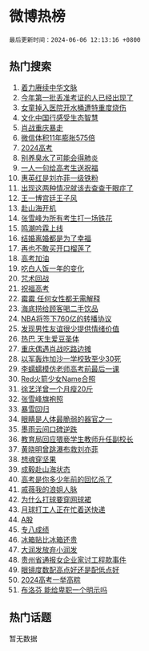 # 微博热榜

`最后更新时间：2024-06-06 12:13:16 +0800`

## 热门搜索

1. [着力赓续中华文脉](https://m.weibo.cn/search?containerid=100103type%3D1%26t%3D10%26q%3D%23%E7%9D%80%E5%8A%9B%E8%B5%93%E7%BB%AD%E4%B8%AD%E5%8D%8E%E6%96%87%E8%84%89%23&stream_entry_id=51&isnewpage=1&extparam=seat%3D1%26stream_entry_id%3D51%26c_type%3D51%26pos%3D0%26cate%3D10103%26dgr%3D0%26q%3D%2523%25E7%259D%2580%25E5%258A%259B%25E8%25B5%2593%25E7%25BB%25AD%25E4%25B8%25AD%25E5%258D%258E%25E6%2596%2587%25E8%2584%2589%2523%26filter_type%3Drealtimehot%26display_time%3D1717647195%26pre_seqid%3D17176471957730412643)
1. [今年第一批丢准考证的人已经出现了](https://m.weibo.cn/search?containerid=100103type%3D1%26t%3D10%26q%3D%23%E4%BB%8A%E5%B9%B4%E7%AC%AC%E4%B8%80%E6%89%B9%E4%B8%A2%E5%87%86%E8%80%83%E8%AF%81%E7%9A%84%E4%BA%BA%E5%B7%B2%E7%BB%8F%E5%87%BA%E7%8E%B0%E4%BA%86%23&stream_entry_id=31&isnewpage=1&extparam=seat%3D1%26c_type%3D31%26pos%3D0%26cate%3D5001%26band_rank%3D1%26lcate%3D5001%26stream_entry_id%3D31%26flag%3D1%26q%3D%2523%25E4%25BB%258A%25E5%25B9%25B4%25E7%25AC%25AC%25E4%25B8%2580%25E6%2589%25B9%25E4%25B8%25A2%25E5%2587%2586%25E8%2580%2583%25E8%25AF%2581%25E7%259A%2584%25E4%25BA%25BA%25E5%25B7%25B2%25E7%25BB%258F%25E5%2587%25BA%25E7%258E%25B0%25E4%25BA%2586%2523%26dgr%3D0%26realpos%3D1%26filter_type%3Drealtimehot%26display_time%3D1717647195%26pre_seqid%3D17176471957730412643)
1. [女童掉入医院开水桶遭特重度烧伤](https://m.weibo.cn/search?containerid=100103type%3D1%26t%3D10%26q%3D%23%E5%A5%B3%E7%AB%A5%E6%8E%89%E5%85%A5%E5%8C%BB%E9%99%A2%E5%BC%80%E6%B0%B4%E6%A1%B6%E9%81%AD%E7%89%B9%E9%87%8D%E5%BA%A6%E7%83%A7%E4%BC%A4%23&stream_entry_id=31&isnewpage=1&extparam=seat%3D1%26c_type%3D31%26pos%3D1%26cate%3D5001%26band_rank%3D2%26lcate%3D5001%26stream_entry_id%3D31%26flag%3D2%26q%3D%2523%25E5%25A5%25B3%25E7%25AB%25A5%25E6%258E%2589%25E5%2585%25A5%25E5%258C%25BB%25E9%2599%25A2%25E5%25BC%2580%25E6%25B0%25B4%25E6%25A1%25B6%25E9%2581%25AD%25E7%2589%25B9%25E9%2587%258D%25E5%25BA%25A6%25E7%2583%25A7%25E4%25BC%25A4%2523%26dgr%3D0%26realpos%3D2%26filter_type%3Drealtimehot%26display_time%3D1717647195%26pre_seqid%3D17176471957730412643)
1. [文化中国行感受生态智慧](https://m.weibo.cn/search?containerid=100103type%3D1%26t%3D10%26q%3D%23%E6%96%87%E5%8C%96%E4%B8%AD%E5%9B%BD%E8%A1%8C%E6%84%9F%E5%8F%97%E7%94%9F%E6%80%81%E6%99%BA%E6%85%A7%23&stream_entry_id=31&isnewpage=1&extparam=seat%3D1%26c_type%3D31%26pos%3D2%26cate%3D5001%26band_rank%3D3%26lcate%3D5001%26stream_entry_id%3D31%26flag%3D1%26q%3D%2523%25E6%2596%2587%25E5%258C%2596%25E4%25B8%25AD%25E5%259B%25BD%25E8%25A1%258C%25E6%2584%259F%25E5%258F%2597%25E7%2594%259F%25E6%2580%2581%25E6%2599%25BA%25E6%2585%25A7%2523%26dgr%3D0%26realpos%3D3%26filter_type%3Drealtimehot%26display_time%3D1717647195%26pre_seqid%3D17176471957730412643)
1. [肖战重庆暴走](https://m.weibo.cn/search?containerid=100103type%3D1%26t%3D10%26q%3D%23%E8%82%96%E6%88%98%E9%87%8D%E5%BA%86%E6%9A%B4%E8%B5%B0%23&stream_entry_id=31&isnewpage=1&extparam=seat%3D1%26c_type%3D31%26pos%3D3%26cate%3D5001%26band_rank%3D4%26lcate%3D5001%26stream_entry_id%3D31%26flag%3D1%26q%3D%2523%25E8%2582%2596%25E6%2588%2598%25E9%2587%258D%25E5%25BA%2586%25E6%259A%25B4%25E8%25B5%25B0%2523%26dgr%3D0%26realpos%3D4%26filter_type%3Drealtimehot%26display_time%3D1717647195%26pre_seqid%3D17176471957730412643)
1. [微信体积11年膨胀575倍](https://m.weibo.cn/search?containerid=100103type%3D1%26t%3D10%26q%3D%23%E5%BE%AE%E4%BF%A1%E4%BD%93%E7%A7%AF11%E5%B9%B4%E8%86%A8%E8%83%80575%E5%80%8D%23&stream_entry_id=31&isnewpage=1&extparam=seat%3D1%26c_type%3D31%26pos%3D4%26cate%3D5001%26band_rank%3D5%26lcate%3D5001%26stream_entry_id%3D31%26flag%3D2%26q%3D%2523%25E5%25BE%25AE%25E4%25BF%25A1%25E4%25BD%2593%25E7%25A7%25AF11%25E5%25B9%25B4%25E8%2586%25A8%25E8%2583%2580575%25E5%2580%258D%2523%26dgr%3D0%26realpos%3D5%26filter_type%3Drealtimehot%26display_time%3D1717647195%26pre_seqid%3D17176471957730412643)
1. [2024高考](https://m.weibo.cn/search?containerid=100103type%3D1%26t%3D10%26q%3D%232024%E9%AB%98%E8%80%83%23&stream_entry_id=31&isnewpage=1&extparam=seat%3D1%26c_type%3D31%26pos%3D5%26cate%3D5001%26band_rank%3D6%26lcate%3D5001%26stream_entry_id%3D31%26flag%3D16%26q%3D%25232024%25E9%25AB%2598%25E8%2580%2583%2523%26dgr%3D0%26realpos%3D6%26filter_type%3Drealtimehot%26display_time%3D1717647195%26pre_seqid%3D17176471957730412643)
1. [别养臭水了可能会得肺炎](https://m.weibo.cn/search?containerid=100103type%3D1%26t%3D10%26q%3D%23%E5%88%AB%E5%85%BB%E8%87%AD%E6%B0%B4%E4%BA%86%E5%8F%AF%E8%83%BD%E4%BC%9A%E5%BE%97%E8%82%BA%E7%82%8E%23&stream_entry_id=31&isnewpage=1&extparam=seat%3D1%26c_type%3D31%26pos%3D6%26cate%3D5001%26band_rank%3D7%26lcate%3D5001%26stream_entry_id%3D31%26flag%3D2%26q%3D%2523%25E5%2588%25AB%25E5%2585%25BB%25E8%2587%25AD%25E6%25B0%25B4%25E4%25BA%2586%25E5%258F%25AF%25E8%2583%25BD%25E4%25BC%259A%25E5%25BE%2597%25E8%2582%25BA%25E7%2582%258E%2523%26dgr%3D0%26realpos%3D7%26filter_type%3Drealtimehot%26display_time%3D1717647195%26pre_seqid%3D17176471957730412643)
1. [一人一句给高考生送祝福](https://m.weibo.cn/search?containerid=100103type%3D1%26t%3D10%26q%3D%23%E4%B8%80%E4%BA%BA%E4%B8%80%E5%8F%A5%E7%BB%99%E9%AB%98%E8%80%83%E7%94%9F%E9%80%81%E7%A5%9D%E7%A6%8F%23&stream_entry_id=31&isnewpage=1&extparam=seat%3D1%26c_type%3D31%26pos%3D7%26cate%3D5001%26band_rank%3D8%26lcate%3D5001%26stream_entry_id%3D31%26flag%3D16%26q%3D%2523%25E4%25B8%2580%25E4%25BA%25BA%25E4%25B8%2580%25E5%258F%25A5%25E7%25BB%2599%25E9%25AB%2598%25E8%2580%2583%25E7%2594%259F%25E9%2580%2581%25E7%25A5%259D%25E7%25A6%258F%2523%26dgr%3D0%26realpos%3D8%26filter_type%3Drealtimehot%26display_time%3D1717647195%26pre_seqid%3D17176471957730412643)
1. [惠英红是刘亦菲一级铁粉](https://m.weibo.cn/search?containerid=100103type%3D1%26t%3D10%26q%3D%E6%83%A0%E8%8B%B1%E7%BA%A2%E6%98%AF%E5%88%98%E4%BA%A6%E8%8F%B2%E4%B8%80%E7%BA%A7%E9%93%81%E7%B2%89&stream_entry_id=31&isnewpage=1&extparam=seat%3D1%26c_type%3D31%26pos%3D8%26cate%3D5001%26band_rank%3D9%26lcate%3D5001%26stream_entry_id%3D31%26flag%3D1%26q%3D%25E6%2583%25A0%25E8%258B%25B1%25E7%25BA%25A2%25E6%2598%25AF%25E5%2588%2598%25E4%25BA%25A6%25E8%258F%25B2%25E4%25B8%2580%25E7%25BA%25A7%25E9%2593%2581%25E7%25B2%2589%26dgr%3D0%26realpos%3D9%26filter_type%3Drealtimehot%26display_time%3D1717647195%26pre_seqid%3D17176471957730412643)
1. [出现这两种情况就该去查查干眼症了](https://m.weibo.cn/search?containerid=100103type%3D1%26t%3D10%26q%3D%23%E5%87%BA%E7%8E%B0%E8%BF%99%E4%B8%A4%E7%A7%8D%E6%83%85%E5%86%B5%E5%B0%B1%E8%AF%A5%E5%8E%BB%E6%9F%A5%E6%9F%A5%E5%B9%B2%E7%9C%BC%E7%97%87%E4%BA%86%23&stream_entry_id=31&isnewpage=1&extparam=seat%3D1%26c_type%3D31%26pos%3D9%26cate%3D5001%26band_rank%3D10%26lcate%3D5001%26stream_entry_id%3D31%26flag%3D1%26q%3D%2523%25E5%2587%25BA%25E7%258E%25B0%25E8%25BF%2599%25E4%25B8%25A4%25E7%25A7%258D%25E6%2583%2585%25E5%2586%25B5%25E5%25B0%25B1%25E8%25AF%25A5%25E5%258E%25BB%25E6%259F%25A5%25E6%259F%25A5%25E5%25B9%25B2%25E7%259C%25BC%25E7%2597%2587%25E4%25BA%2586%2523%26dgr%3D0%26realpos%3D10%26filter_type%3Drealtimehot%26display_time%3D1717647195%26pre_seqid%3D17176471957730412643)
1. [王一博宫廷王子风](https://m.weibo.cn/search?containerid=100103type%3D1%26t%3D10%26q%3D%23%E7%8E%8B%E4%B8%80%E5%8D%9A%E5%AE%AB%E5%BB%B7%E7%8E%8B%E5%AD%90%E9%A3%8E%23&stream_entry_id=31&isnewpage=1&extparam=seat%3D1%26c_type%3D31%26pos%3D10%26cate%3D5001%26band_rank%3D11%26lcate%3D5001%26stream_entry_id%3D31%26flag%3D1%26q%3D%2523%25E7%258E%258B%25E4%25B8%2580%25E5%258D%259A%25E5%25AE%25AB%25E5%25BB%25B7%25E7%258E%258B%25E5%25AD%2590%25E9%25A3%258E%2523%26dgr%3D0%26realpos%3D11%26filter_type%3Drealtimehot%26display_time%3D1717647195%26pre_seqid%3D17176471957730412643)
1. [赴山海开机](https://m.weibo.cn/search?containerid=100103type%3D1%26t%3D10%26q%3D%E8%B5%B4%E5%B1%B1%E6%B5%B7%E5%BC%80%E6%9C%BA&stream_entry_id=31&isnewpage=1&extparam=seat%3D1%26c_type%3D31%26pos%3D11%26cate%3D5001%26band_rank%3D12%26lcate%3D5001%26stream_entry_id%3D31%26flag%3D1%26q%3D%25E8%25B5%25B4%25E5%25B1%25B1%25E6%25B5%25B7%25E5%25BC%2580%25E6%259C%25BA%26dgr%3D0%26realpos%3D12%26filter_type%3Drealtimehot%26display_time%3D1717647195%26pre_seqid%3D17176471957730412643)
1. [张雪峰为所有考生打一场铁花](https://m.weibo.cn/search?containerid=100103type%3D1%26t%3D10%26q%3D%23%E5%BC%A0%E9%9B%AA%E5%B3%B0%E4%B8%BA%E6%89%80%E6%9C%89%E8%80%83%E7%94%9F%E6%89%93%E4%B8%80%E5%9C%BA%E9%93%81%E8%8A%B1%23&stream_entry_id=31&isnewpage=1&extparam=seat%3D1%26c_type%3D31%26pos%3D12%26cate%3D5001%26band_rank%3D13%26lcate%3D5001%26stream_entry_id%3D31%26flag%3D32768%26q%3D%2523%25E5%25BC%25A0%25E9%259B%25AA%25E5%25B3%25B0%25E4%25B8%25BA%25E6%2589%2580%25E6%259C%2589%25E8%2580%2583%25E7%2594%259F%25E6%2589%2593%25E4%25B8%2580%25E5%259C%25BA%25E9%2593%2581%25E8%258A%25B1%2523%26dgr%3D0%26realpos%3D13%26filter_type%3Drealtimehot%26display_time%3D1717647195%26pre_seqid%3D17176471957730412643)
1. [鸣潮吟霖上线](https://m.weibo.cn/search?containerid=100103type%3D1%26t%3D10%26q%3D%23%E9%B8%A3%E6%BD%AE%E5%90%9F%E9%9C%96%E4%B8%8A%E7%BA%BF%23&stream_entry_id=31&isnewpage=1&extparam=seat%3D1%26c_type%3D31%26pos%3D13%26cate%3D5001%26band_rank%3D14%26lcate%3D5001%26stream_entry_id%3D31%26filter_type%3Drealtimehot%26flag%3D0%26q%3D%2523%25E9%25B8%25A3%25E6%25BD%25AE%25E5%2590%259F%25E9%259C%2596%25E4%25B8%258A%25E7%25BA%25BF%2523%26dgr%3D0%26realpos%3D14%26adid%3D240557%26display_time%3D1717647195%26pre_seqid%3D17176471957730412643)
1. [结婚离婚都是为了幸福](https://m.weibo.cn/search?containerid=100103type%3D1%26t%3D10%26q%3D%E7%BB%93%E5%A9%9A%E7%A6%BB%E5%A9%9A%E9%83%BD%E6%98%AF%E4%B8%BA%E4%BA%86%E5%B9%B8%E7%A6%8F&stream_entry_id=31&isnewpage=1&extparam=seat%3D1%26c_type%3D31%26pos%3D14%26cate%3D5001%26band_rank%3D15%26lcate%3D5001%26stream_entry_id%3D31%26flag%3D2%26q%3D%25E7%25BB%2593%25E5%25A9%259A%25E7%25A6%25BB%25E5%25A9%259A%25E9%2583%25BD%25E6%2598%25AF%25E4%25B8%25BA%25E4%25BA%2586%25E5%25B9%25B8%25E7%25A6%258F%26dgr%3D0%26realpos%3D15%26filter_type%3Drealtimehot%26display_time%3D1717647195%26pre_seqid%3D17176471957730412643)
1. [再也不敢买开口榴莲了](https://m.weibo.cn/search?containerid=100103type%3D1%26t%3D10%26q%3D%23%E5%86%8D%E4%B9%9F%E4%B8%8D%E6%95%A2%E4%B9%B0%E5%BC%80%E5%8F%A3%E6%A6%B4%E8%8E%B2%E4%BA%86%23&stream_entry_id=31&isnewpage=1&extparam=seat%3D1%26c_type%3D31%26pos%3D15%26cate%3D5001%26band_rank%3D16%26lcate%3D5001%26stream_entry_id%3D31%26flag%3D1%26q%3D%2523%25E5%2586%258D%25E4%25B9%259F%25E4%25B8%258D%25E6%2595%25A2%25E4%25B9%25B0%25E5%25BC%2580%25E5%258F%25A3%25E6%25A6%25B4%25E8%258E%25B2%25E4%25BA%2586%2523%26dgr%3D0%26realpos%3D16%26filter_type%3Drealtimehot%26display_time%3D1717647195%26pre_seqid%3D17176471957730412643)
1. [高考加油](https://m.weibo.cn/search?containerid=100103type%3D1%26t%3D10%26q%3D%E9%AB%98%E8%80%83%E5%8A%A0%E6%B2%B9&stream_entry_id=31&isnewpage=1&extparam=seat%3D1%26c_type%3D31%26pos%3D16%26cate%3D5001%26band_rank%3D17%26lcate%3D5001%26stream_entry_id%3D31%26flag%3D1%26q%3D%25E9%25AB%2598%25E8%2580%2583%25E5%258A%25A0%25E6%25B2%25B9%26dgr%3D0%26realpos%3D17%26filter_type%3Drealtimehot%26display_time%3D1717647195%26pre_seqid%3D17176471957730412643)
1. [吃白人饭一年的变化](https://m.weibo.cn/search?containerid=100103type%3D1%26t%3D10%26q%3D%23%E5%90%83%E7%99%BD%E4%BA%BA%E9%A5%AD%E4%B8%80%E5%B9%B4%E7%9A%84%E5%8F%98%E5%8C%96%23&stream_entry_id=31&isnewpage=1&extparam=seat%3D1%26c_type%3D31%26pos%3D17%26cate%3D5001%26band_rank%3D18%26lcate%3D5001%26stream_entry_id%3D31%26flag%3D0%26q%3D%2523%25E5%2590%2583%25E7%2599%25BD%25E4%25BA%25BA%25E9%25A5%25AD%25E4%25B8%2580%25E5%25B9%25B4%25E7%259A%2584%25E5%258F%2598%25E5%258C%2596%2523%26dgr%3D0%26realpos%3D18%26filter_type%3Drealtimehot%26display_time%3D1717647195%26pre_seqid%3D17176471957730412643)
1. [咒术回战](https://m.weibo.cn/search?containerid=100103type%3D1%26t%3D10%26q%3D%E5%92%92%E6%9C%AF%E5%9B%9E%E6%88%98&stream_entry_id=31&isnewpage=1&extparam=seat%3D1%26c_type%3D31%26pos%3D18%26cate%3D5001%26band_rank%3D19%26lcate%3D5001%26stream_entry_id%3D31%26flag%3D1%26q%3D%25E5%2592%2592%25E6%259C%25AF%25E5%259B%259E%25E6%2588%2598%26dgr%3D0%26realpos%3D19%26filter_type%3Drealtimehot%26display_time%3D1717647195%26pre_seqid%3D17176471957730412643)
1. [祝福高考](https://m.weibo.cn/search?containerid=100103type%3D1%26t%3D10%26q%3D%23%E7%A5%9D%E7%A6%8F%E9%AB%98%E8%80%83%23&stream_entry_id=31&isnewpage=1&extparam=seat%3D1%26c_type%3D31%26pos%3D19%26cate%3D5001%26band_rank%3D20%26lcate%3D5001%26stream_entry_id%3D31%26flag%3D0%26q%3D%2523%25E7%25A5%259D%25E7%25A6%258F%25E9%25AB%2598%25E8%2580%2583%2523%26dgr%3D0%26realpos%3D20%26filter_type%3Drealtimehot%26display_time%3D1717647195%26pre_seqid%3D17176471957730412643)
1. [霉霉 任何女性都无需解释](https://m.weibo.cn/search?containerid=100103type%3D1%26t%3D10%26q%3D%E9%9C%89%E9%9C%89+%E4%BB%BB%E4%BD%95%E5%A5%B3%E6%80%A7%E9%83%BD%E6%97%A0%E9%9C%80%E8%A7%A3%E9%87%8A&stream_entry_id=31&isnewpage=1&extparam=seat%3D1%26c_type%3D31%26pos%3D20%26cate%3D5001%26band_rank%3D21%26lcate%3D5001%26stream_entry_id%3D31%26flag%3D1%26q%3D%25E9%259C%2589%25E9%259C%2589%2520%25E4%25BB%25BB%25E4%25BD%2595%25E5%25A5%25B3%25E6%2580%25A7%25E9%2583%25BD%25E6%2597%25A0%25E9%259C%2580%25E8%25A7%25A3%25E9%2587%258A%26dgr%3D0%26realpos%3D21%26filter_type%3Drealtimehot%26display_time%3D1717647195%26pre_seqid%3D17176471957730412643)
1. [海底捞给顾客喝二手饮品](https://m.weibo.cn/search?containerid=100103type%3D1%26t%3D10%26q%3D%23%E6%B5%B7%E5%BA%95%E6%8D%9E%E7%BB%99%E9%A1%BE%E5%AE%A2%E5%96%9D%E4%BA%8C%E6%89%8B%E9%A5%AE%E5%93%81%23&stream_entry_id=31&isnewpage=1&extparam=seat%3D1%26c_type%3D31%26pos%3D21%26cate%3D5001%26band_rank%3D22%26lcate%3D5001%26stream_entry_id%3D31%26flag%3D1%26q%3D%2523%25E6%25B5%25B7%25E5%25BA%2595%25E6%258D%259E%25E7%25BB%2599%25E9%25A1%25BE%25E5%25AE%25A2%25E5%2596%259D%25E4%25BA%258C%25E6%2589%258B%25E9%25A5%25AE%25E5%2593%2581%2523%26dgr%3D0%26realpos%3D22%26filter_type%3Drealtimehot%26display_time%3D1717647195%26pre_seqid%3D17176471957730412643)
1. [NBA将签下760亿的转播协议](https://m.weibo.cn/search?containerid=100103type%3D1%26t%3D10%26q%3D%23NBA%E5%B0%86%E7%AD%BE%E4%B8%8B760%E4%BA%BF%E7%9A%84%E8%BD%AC%E6%92%AD%E5%8D%8F%E8%AE%AE%23&stream_entry_id=31&isnewpage=1&extparam=seat%3D1%26c_type%3D31%26pos%3D22%26cate%3D5001%26band_rank%3D23%26lcate%3D5001%26stream_entry_id%3D31%26flag%3D1%26q%3D%2523NBA%25E5%25B0%2586%25E7%25AD%25BE%25E4%25B8%258B760%25E4%25BA%25BF%25E7%259A%2584%25E8%25BD%25AC%25E6%2592%25AD%25E5%258D%258F%25E8%25AE%25AE%2523%26dgr%3D0%26realpos%3D23%26filter_type%3Drealtimehot%26display_time%3D1717647195%26pre_seqid%3D17176471957730412643)
1. [发现男性友谊很少提供情绪价值](https://m.weibo.cn/search?containerid=100103type%3D1%26t%3D10%26q%3D%23%E5%8F%91%E7%8E%B0%E7%94%B7%E6%80%A7%E5%8F%8B%E8%B0%8A%E5%BE%88%E5%B0%91%E6%8F%90%E4%BE%9B%E6%83%85%E7%BB%AA%E4%BB%B7%E5%80%BC%23&stream_entry_id=31&isnewpage=1&extparam=seat%3D1%26c_type%3D31%26pos%3D23%26cate%3D5001%26band_rank%3D24%26lcate%3D5001%26stream_entry_id%3D31%26flag%3D1%26q%3D%2523%25E5%258F%2591%25E7%258E%25B0%25E7%2594%25B7%25E6%2580%25A7%25E5%258F%258B%25E8%25B0%258A%25E5%25BE%2588%25E5%25B0%2591%25E6%258F%2590%25E4%25BE%259B%25E6%2583%2585%25E7%25BB%25AA%25E4%25BB%25B7%25E5%2580%25BC%2523%26dgr%3D0%26realpos%3D24%26filter_type%3Drealtimehot%26display_time%3D1717647195%26pre_seqid%3D17176471957730412643)
1. [热巴 天生爱豆圣体](https://m.weibo.cn/search?containerid=100103type%3D1%26t%3D10%26q%3D%E7%83%AD%E5%B7%B4+%E5%A4%A9%E7%94%9F%E7%88%B1%E8%B1%86%E5%9C%A3%E4%BD%93&stream_entry_id=31&isnewpage=1&extparam=seat%3D1%26c_type%3D31%26pos%3D24%26cate%3D5001%26band_rank%3D25%26lcate%3D5001%26stream_entry_id%3D31%26flag%3D0%26q%3D%25E7%2583%25AD%25E5%25B7%25B4%2520%25E5%25A4%25A9%25E7%2594%259F%25E7%2588%25B1%25E8%25B1%2586%25E5%259C%25A3%25E4%25BD%2593%26dgr%3D0%26realpos%3D25%26filter_type%3Drealtimehot%26display_time%3D1717647195%26pre_seqid%3D17176471957730412643)
1. [重庆偶遇肖战吃路边摊](https://m.weibo.cn/search?containerid=100103type%3D1%26t%3D10%26q%3D%23%E9%87%8D%E5%BA%86%E5%81%B6%E9%81%87%E8%82%96%E6%88%98%E5%90%83%E8%B7%AF%E8%BE%B9%E6%91%8A%23&stream_entry_id=31&isnewpage=1&extparam=seat%3D1%26c_type%3D31%26pos%3D25%26cate%3D5001%26band_rank%3D26%26lcate%3D5001%26stream_entry_id%3D31%26flag%3D1%26q%3D%2523%25E9%2587%258D%25E5%25BA%2586%25E5%2581%25B6%25E9%2581%2587%25E8%2582%2596%25E6%2588%2598%25E5%2590%2583%25E8%25B7%25AF%25E8%25BE%25B9%25E6%2591%258A%2523%26dgr%3D0%26realpos%3D26%26filter_type%3Drealtimehot%26display_time%3D1717647195%26pre_seqid%3D17176471957730412643)
1. [以军轰炸加沙一学校致至少30死](https://m.weibo.cn/search?containerid=100103type%3D1%26t%3D10%26q%3D%23%E4%BB%A5%E5%86%9B%E8%BD%B0%E7%82%B8%E5%8A%A0%E6%B2%99%E4%B8%80%E5%AD%A6%E6%A0%A1%E8%87%B4%E8%87%B3%E5%B0%9130%E6%AD%BB%23&stream_entry_id=31&isnewpage=1&extparam=seat%3D1%26c_type%3D31%26pos%3D26%26cate%3D5001%26band_rank%3D27%26lcate%3D5001%26stream_entry_id%3D31%26flag%3D0%26q%3D%2523%25E4%25BB%25A5%25E5%2586%259B%25E8%25BD%25B0%25E7%2582%25B8%25E5%258A%25A0%25E6%25B2%2599%25E4%25B8%2580%25E5%25AD%25A6%25E6%25A0%25A1%25E8%2587%25B4%25E8%2587%25B3%25E5%25B0%259130%25E6%25AD%25BB%2523%26dgr%3D0%26realpos%3D27%26filter_type%3Drealtimehot%26display_time%3D1717647195%26pre_seqid%3D17176471957730412643)
1. [李蠕蠕模仿老师高考前最后一课](https://m.weibo.cn/search?containerid=100103type%3D1%26t%3D10%26q%3D%23%E6%9D%8E%E8%A0%95%E8%A0%95%E6%A8%A1%E4%BB%BF%E8%80%81%E5%B8%88%E9%AB%98%E8%80%83%E5%89%8D%E6%9C%80%E5%90%8E%E4%B8%80%E8%AF%BE%23&stream_entry_id=31&isnewpage=1&extparam=seat%3D1%26c_type%3D31%26pos%3D27%26cate%3D5001%26band_rank%3D28%26lcate%3D5001%26stream_entry_id%3D31%26flag%3D1%26q%3D%2523%25E6%259D%258E%25E8%25A0%2595%25E8%25A0%2595%25E6%25A8%25A1%25E4%25BB%25BF%25E8%2580%2581%25E5%25B8%2588%25E9%25AB%2598%25E8%2580%2583%25E5%2589%258D%25E6%259C%2580%25E5%2590%258E%25E4%25B8%2580%25E8%25AF%25BE%2523%26dgr%3D0%26realpos%3D28%26filter_type%3Drealtimehot%26display_time%3D1717647195%26pre_seqid%3D17176471957730412643)
1. [Red火箭少女Name合照](https://m.weibo.cn/search?containerid=100103type%3D1%26t%3D10%26q%3D%23Red%E7%81%AB%E7%AE%AD%E5%B0%91%E5%A5%B3Name%E5%90%88%E7%85%A7%23&stream_entry_id=31&isnewpage=1&extparam=seat%3D1%26c_type%3D31%26pos%3D28%26cate%3D5001%26band_rank%3D29%26lcate%3D5001%26stream_entry_id%3D31%26flag%3D1%26q%3D%2523Red%25E7%2581%25AB%25E7%25AE%25AD%25E5%25B0%2591%25E5%25A5%25B3Name%25E5%2590%2588%25E7%2585%25A7%2523%26dgr%3D0%26realpos%3D29%26filter_type%3Drealtimehot%26display_time%3D1717647195%26pre_seqid%3D17176471957730412643)
1. [徐艺洋曾一个月瘦20斤](https://m.weibo.cn/search?containerid=100103type%3D1%26t%3D10%26q%3D%23%E5%BE%90%E8%89%BA%E6%B4%8B%E6%9B%BE%E4%B8%80%E4%B8%AA%E6%9C%88%E7%98%A620%E6%96%A4%23&stream_entry_id=31&isnewpage=1&extparam=seat%3D1%26c_type%3D31%26pos%3D29%26cate%3D5001%26band_rank%3D30%26lcate%3D5001%26stream_entry_id%3D31%26flag%3D1%26q%3D%2523%25E5%25BE%2590%25E8%2589%25BA%25E6%25B4%258B%25E6%259B%25BE%25E4%25B8%2580%25E4%25B8%25AA%25E6%259C%2588%25E7%2598%25A620%25E6%2596%25A4%2523%26dgr%3D0%26realpos%3D30%26filter_type%3Drealtimehot%26display_time%3D1717647195%26pre_seqid%3D17176471957730412643)
1. [张雪峰旗袍照](https://m.weibo.cn/search?containerid=100103type%3D1%26t%3D10%26q%3D%23%E5%BC%A0%E9%9B%AA%E5%B3%B0%E6%97%97%E8%A2%8D%E7%85%A7%23&stream_entry_id=31&isnewpage=1&extparam=seat%3D1%26c_type%3D31%26pos%3D30%26cate%3D5001%26band_rank%3D31%26lcate%3D5001%26stream_entry_id%3D31%26flag%3D1%26q%3D%2523%25E5%25BC%25A0%25E9%259B%25AA%25E5%25B3%25B0%25E6%2597%2597%25E8%25A2%258D%25E7%2585%25A7%2523%26dgr%3D0%26realpos%3D31%26filter_type%3Drealtimehot%26display_time%3D1717647195%26pre_seqid%3D17176471957730412643)
1. [暴雪回归](https://m.weibo.cn/search?containerid=100103type%3D1%26t%3D10%26q%3D%E6%9A%B4%E9%9B%AA%E5%9B%9E%E5%BD%92&stream_entry_id=31&isnewpage=1&extparam=seat%3D1%26c_type%3D31%26pos%3D31%26cate%3D5001%26band_rank%3D32%26lcate%3D5001%26stream_entry_id%3D31%26flag%3D0%26q%3D%25E6%259A%25B4%25E9%259B%25AA%25E5%259B%259E%25E5%25BD%2592%26dgr%3D0%26realpos%3D32%26filter_type%3Drealtimehot%26display_time%3D1717647195%26pre_seqid%3D17176471957730412643)
1. [眼睛是人体最脆弱的器官之一](https://m.weibo.cn/search?containerid=100103type%3D1%26t%3D10%26q%3D%23%E7%9C%BC%E7%9D%9B%E6%98%AF%E4%BA%BA%E4%BD%93%E6%9C%80%E8%84%86%E5%BC%B1%E7%9A%84%E5%99%A8%E5%AE%98%E4%B9%8B%E4%B8%80%23&stream_entry_id=31&isnewpage=1&extparam=seat%3D1%26c_type%3D31%26pos%3D32%26cate%3D5001%26band_rank%3D33%26lcate%3D5001%26stream_entry_id%3D31%26flag%3D1%26q%3D%2523%25E7%259C%25BC%25E7%259D%259B%25E6%2598%25AF%25E4%25BA%25BA%25E4%25BD%2593%25E6%259C%2580%25E8%2584%2586%25E5%25BC%25B1%25E7%259A%2584%25E5%2599%25A8%25E5%25AE%2598%25E4%25B9%258B%25E4%25B8%2580%2523%26dgr%3D0%26realpos%3D33%26filter_type%3Drealtimehot%26display_time%3D1717647195%26pre_seqid%3D17176471957730412643)
1. [墨雨云间口碑逆跌](https://m.weibo.cn/search?containerid=100103type%3D1%26t%3D10%26q%3D%23%E5%A2%A8%E9%9B%A8%E4%BA%91%E9%97%B4%E5%8F%A3%E7%A2%91%E9%80%86%E8%B7%8C%23&stream_entry_id=31&isnewpage=1&extparam=seat%3D1%26c_type%3D31%26pos%3D33%26cate%3D5001%26band_rank%3D34%26lcate%3D5001%26stream_entry_id%3D31%26flag%3D0%26q%3D%2523%25E5%25A2%25A8%25E9%259B%25A8%25E4%25BA%2591%25E9%2597%25B4%25E5%258F%25A3%25E7%25A2%2591%25E9%2580%2586%25E8%25B7%258C%2523%26dgr%3D0%26realpos%3D34%26filter_type%3Drealtimehot%26display_time%3D1717647195%26pre_seqid%3D17176471957730412643)
1. [教育局回应猥亵学生教师升任副校长](https://m.weibo.cn/search?containerid=100103type%3D1%26t%3D10%26q%3D%23%E6%95%99%E8%82%B2%E5%B1%80%E5%9B%9E%E5%BA%94%E7%8C%A5%E4%BA%B5%E5%AD%A6%E7%94%9F%E6%95%99%E5%B8%88%E5%8D%87%E4%BB%BB%E5%89%AF%E6%A0%A1%E9%95%BF%23&stream_entry_id=31&isnewpage=1&extparam=seat%3D1%26c_type%3D31%26pos%3D34%26cate%3D5001%26band_rank%3D35%26lcate%3D5001%26stream_entry_id%3D31%26flag%3D1%26q%3D%2523%25E6%2595%2599%25E8%2582%25B2%25E5%25B1%2580%25E5%259B%259E%25E5%25BA%2594%25E7%258C%25A5%25E4%25BA%25B5%25E5%25AD%25A6%25E7%2594%259F%25E6%2595%2599%25E5%25B8%2588%25E5%258D%2587%25E4%25BB%25BB%25E5%2589%25AF%25E6%25A0%25A1%25E9%2595%25BF%2523%26dgr%3D0%26realpos%3D35%26filter_type%3Drealtimehot%26display_time%3D1717647195%26pre_seqid%3D17176471957730412643)
1. [黄晓明曾跳瀑布救刘亦菲](https://m.weibo.cn/search?containerid=100103type%3D1%26t%3D10%26q%3D%23%E9%BB%84%E6%99%93%E6%98%8E%E6%9B%BE%E8%B7%B3%E7%80%91%E5%B8%83%E6%95%91%E5%88%98%E4%BA%A6%E8%8F%B2%23&stream_entry_id=31&isnewpage=1&extparam=seat%3D1%26c_type%3D31%26pos%3D35%26cate%3D5001%26band_rank%3D36%26lcate%3D5001%26stream_entry_id%3D31%26flag%3D0%26q%3D%2523%25E9%25BB%2584%25E6%2599%2593%25E6%2598%258E%25E6%259B%25BE%25E8%25B7%25B3%25E7%2580%2591%25E5%25B8%2583%25E6%2595%2591%25E5%2588%2598%25E4%25BA%25A6%25E8%258F%25B2%2523%26dgr%3D0%26realpos%3D36%26filter_type%3Drealtimehot%26display_time%3D1717647195%26pre_seqid%3D17176471957730412643)
1. [想魂穿坚果](https://m.weibo.cn/search?containerid=100103type%3D1%26t%3D10%26q%3D%23%E6%83%B3%E9%AD%82%E7%A9%BF%E5%9D%9A%E6%9E%9C%23&stream_entry_id=31&isnewpage=1&extparam=seat%3D1%26c_type%3D31%26pos%3D36%26cate%3D5001%26band_rank%3D37%26lcate%3D5001%26stream_entry_id%3D31%26flag%3D1%26q%3D%2523%25E6%2583%25B3%25E9%25AD%2582%25E7%25A9%25BF%25E5%259D%259A%25E6%259E%259C%2523%26dgr%3D0%26realpos%3D37%26filter_type%3Drealtimehot%26display_time%3D1717647195%26pre_seqid%3D17176471957730412643)
1. [成毅赴山海状态](https://m.weibo.cn/search?containerid=100103type%3D1%26t%3D10%26q%3D%23%E6%88%90%E6%AF%85%E8%B5%B4%E5%B1%B1%E6%B5%B7%E7%8A%B6%E6%80%81%23&stream_entry_id=31&isnewpage=1&extparam=seat%3D1%26c_type%3D31%26pos%3D37%26cate%3D5001%26band_rank%3D38%26lcate%3D5001%26stream_entry_id%3D31%26flag%3D1%26q%3D%2523%25E6%2588%2590%25E6%25AF%2585%25E8%25B5%25B4%25E5%25B1%25B1%25E6%25B5%25B7%25E7%258A%25B6%25E6%2580%2581%2523%26dgr%3D0%26realpos%3D38%26filter_type%3Drealtimehot%26display_time%3D1717647195%26pre_seqid%3D17176471957730412643)
1. [高考是你多少年前的回忆杀了](https://m.weibo.cn/search?containerid=100103type%3D1%26t%3D10%26q%3D%23%E9%AB%98%E8%80%83%E6%98%AF%E4%BD%A0%E5%A4%9A%E5%B0%91%E5%B9%B4%E5%89%8D%E7%9A%84%E5%9B%9E%E5%BF%86%E6%9D%80%E4%BA%86%23&stream_entry_id=31&isnewpage=1&extparam=seat%3D1%26c_type%3D31%26pos%3D38%26cate%3D5001%26band_rank%3D39%26lcate%3D5001%26stream_entry_id%3D31%26flag%3D32768%26q%3D%2523%25E9%25AB%2598%25E8%2580%2583%25E6%2598%25AF%25E4%25BD%25A0%25E5%25A4%259A%25E5%25B0%2591%25E5%25B9%25B4%25E5%2589%258D%25E7%259A%2584%25E5%259B%259E%25E5%25BF%2586%25E6%259D%2580%25E4%25BA%2586%2523%26dgr%3D0%26realpos%3D39%26filter_type%3Drealtimehot%26display_time%3D1717647195%26pre_seqid%3D17176471957730412643)
1. [戚薇我的浪姐人脉](https://m.weibo.cn/search?containerid=100103type%3D1%26t%3D10%26q%3D%23%E6%88%9A%E8%96%87%E6%88%91%E7%9A%84%E6%B5%AA%E5%A7%90%E4%BA%BA%E8%84%89%23&stream_entry_id=31&isnewpage=1&extparam=seat%3D1%26c_type%3D31%26pos%3D39%26cate%3D5001%26band_rank%3D40%26lcate%3D5001%26stream_entry_id%3D31%26filter_type%3Drealtimehot%26flag%3D0%26q%3D%2523%25E6%2588%259A%25E8%2596%2587%25E6%2588%2591%25E7%259A%2584%25E6%25B5%25AA%25E5%25A7%2590%25E4%25BA%25BA%25E8%2584%2589%2523%26dgr%3D0%26realpos%3D40%26adid%3D240685%26display_time%3D1717647195%26pre_seqid%3D17176471957730412643)
1. [为什么打球要穿网球裙](https://m.weibo.cn/search?containerid=100103type%3D1%26t%3D10%26q%3D%E4%B8%BA%E4%BB%80%E4%B9%88%E6%89%93%E7%90%83%E8%A6%81%E7%A9%BF%E7%BD%91%E7%90%83%E8%A3%99&stream_entry_id=31&isnewpage=1&extparam=seat%3D1%26c_type%3D31%26pos%3D40%26cate%3D5001%26band_rank%3D41%26lcate%3D5001%26stream_entry_id%3D31%26flag%3D0%26q%3D%25E4%25B8%25BA%25E4%25BB%2580%25E4%25B9%2588%25E6%2589%2593%25E7%2590%2583%25E8%25A6%2581%25E7%25A9%25BF%25E7%25BD%2591%25E7%2590%2583%25E8%25A3%2599%26dgr%3D0%26realpos%3D41%26filter_type%3Drealtimehot%26display_time%3D1717647195%26pre_seqid%3D17176471957730412643)
1. [月球打工人正在忙着送快递](https://m.weibo.cn/search?containerid=100103type%3D1%26t%3D10%26q%3D%23%E6%9C%88%E7%90%83%E6%89%93%E5%B7%A5%E4%BA%BA%E6%AD%A3%E5%9C%A8%E5%BF%99%E7%9D%80%E9%80%81%E5%BF%AB%E9%80%92%23&stream_entry_id=31&isnewpage=1&extparam=seat%3D1%26c_type%3D31%26pos%3D41%26cate%3D5001%26band_rank%3D42%26lcate%3D5001%26stream_entry_id%3D31%26flag%3D1%26q%3D%2523%25E6%259C%2588%25E7%2590%2583%25E6%2589%2593%25E5%25B7%25A5%25E4%25BA%25BA%25E6%25AD%25A3%25E5%259C%25A8%25E5%25BF%2599%25E7%259D%2580%25E9%2580%2581%25E5%25BF%25AB%25E9%2580%2592%2523%26dgr%3D0%26realpos%3D42%26filter_type%3Drealtimehot%26display_time%3D1717647195%26pre_seqid%3D17176471957730412643)
1. [A股](https://m.weibo.cn/search?containerid=100103type%3D1%26t%3D10%26q%3DA%E8%82%A1&stream_entry_id=31&isnewpage=1&extparam=seat%3D1%26c_type%3D31%26pos%3D42%26cate%3D5001%26band_rank%3D43%26lcate%3D5001%26stream_entry_id%3D31%26flag%3D0%26q%3DA%25E8%2582%25A1%26dgr%3D0%26realpos%3D43%26filter_type%3Drealtimehot%26display_time%3D1717647195%26pre_seqid%3D17176471957730412643)
1. [专八成绩](https://m.weibo.cn/search?containerid=100103type%3D1%26t%3D10%26q%3D%E4%B8%93%E5%85%AB%E6%88%90%E7%BB%A9&stream_entry_id=31&isnewpage=1&extparam=seat%3D1%26c_type%3D31%26pos%3D43%26cate%3D5001%26band_rank%3D44%26lcate%3D5001%26stream_entry_id%3D31%26flag%3D1%26q%3D%25E4%25B8%2593%25E5%2585%25AB%25E6%2588%2590%25E7%25BB%25A9%26dgr%3D0%26realpos%3D44%26filter_type%3Drealtimehot%26display_time%3D1717647195%26pre_seqid%3D17176471957730412643)
1. [冰箱贴比冰箱还贵](https://m.weibo.cn/search?containerid=100103type%3D1%26t%3D10%26q%3D%23%E5%86%B0%E7%AE%B1%E8%B4%B4%E6%AF%94%E5%86%B0%E7%AE%B1%E8%BF%98%E8%B4%B5%23&stream_entry_id=31&isnewpage=1&extparam=seat%3D1%26c_type%3D31%26pos%3D44%26cate%3D5001%26band_rank%3D45%26lcate%3D5001%26stream_entry_id%3D31%26flag%3D1%26q%3D%2523%25E5%2586%25B0%25E7%25AE%25B1%25E8%25B4%25B4%25E6%25AF%2594%25E5%2586%25B0%25E7%25AE%25B1%25E8%25BF%2598%25E8%25B4%25B5%2523%26dgr%3D0%26realpos%3D45%26filter_type%3Drealtimehot%26display_time%3D1717647195%26pre_seqid%3D17176471957730412643)
1. [大润发放弃小润发](https://m.weibo.cn/search?containerid=100103type%3D1%26t%3D10%26q%3D%23%E5%A4%A7%E6%B6%A6%E5%8F%91%E6%94%BE%E5%BC%83%E5%B0%8F%E6%B6%A6%E5%8F%91%23&stream_entry_id=31&isnewpage=1&extparam=seat%3D1%26c_type%3D31%26pos%3D45%26cate%3D5001%26band_rank%3D46%26lcate%3D5001%26stream_entry_id%3D31%26flag%3D0%26q%3D%2523%25E5%25A4%25A7%25E6%25B6%25A6%25E5%258F%2591%25E6%2594%25BE%25E5%25BC%2583%25E5%25B0%258F%25E6%25B6%25A6%25E5%258F%2591%2523%26dgr%3D0%26realpos%3D46%26filter_type%3Drealtimehot%26display_time%3D1717647195%26pre_seqid%3D17176471957730412643)
1. [贵州省通报女企业家讨工程款事件](https://m.weibo.cn/search?containerid=100103type%3D1%26t%3D10%26q%3D%23%E8%B4%B5%E5%B7%9E%E7%9C%81%E9%80%9A%E6%8A%A5%E5%A5%B3%E4%BC%81%E4%B8%9A%E5%AE%B6%E8%AE%A8%E5%B7%A5%E7%A8%8B%E6%AC%BE%E4%BA%8B%E4%BB%B6%23&stream_entry_id=31&isnewpage=1&extparam=seat%3D1%26c_type%3D31%26pos%3D46%26cate%3D5001%26band_rank%3D47%26lcate%3D5001%26stream_entry_id%3D31%26flag%3D1%26q%3D%2523%25E8%25B4%25B5%25E5%25B7%259E%25E7%259C%2581%25E9%2580%259A%25E6%258A%25A5%25E5%25A5%25B3%25E4%25BC%2581%25E4%25B8%259A%25E5%25AE%25B6%25E8%25AE%25A8%25E5%25B7%25A5%25E7%25A8%258B%25E6%25AC%25BE%25E4%25BA%258B%25E4%25BB%25B6%2523%26dgr%3D0%26realpos%3D47%26filter_type%3Drealtimehot%26display_time%3D1717647195%26pre_seqid%3D17176471957730412643)
1. [眼镜度数配高点好还是配低点好](https://m.weibo.cn/search?containerid=100103type%3D1%26t%3D10%26q%3D%23%E7%9C%BC%E9%95%9C%E5%BA%A6%E6%95%B0%E9%85%8D%E9%AB%98%E7%82%B9%E5%A5%BD%E8%BF%98%E6%98%AF%E9%85%8D%E4%BD%8E%E7%82%B9%E5%A5%BD%23&stream_entry_id=31&isnewpage=1&extparam=seat%3D1%26c_type%3D31%26pos%3D47%26cate%3D5001%26band_rank%3D48%26lcate%3D5001%26stream_entry_id%3D31%26flag%3D1%26q%3D%2523%25E7%259C%25BC%25E9%2595%259C%25E5%25BA%25A6%25E6%2595%25B0%25E9%2585%258D%25E9%25AB%2598%25E7%2582%25B9%25E5%25A5%25BD%25E8%25BF%2598%25E6%2598%25AF%25E9%2585%258D%25E4%25BD%258E%25E7%2582%25B9%25E5%25A5%25BD%2523%26dgr%3D0%26realpos%3D48%26filter_type%3Drealtimehot%26display_time%3D1717647195%26pre_seqid%3D17176471957730412643)
1. [2024高考一举高粽](https://m.weibo.cn/search?containerid=100103type%3D1%26t%3D10%26q%3D%232024%E9%AB%98%E8%80%83%E4%B8%80%E4%B8%BE%E9%AB%98%E7%B2%BD%23&stream_entry_id=31&isnewpage=1&extparam=seat%3D1%26c_type%3D31%26pos%3D48%26cate%3D5001%26band_rank%3D49%26lcate%3D5001%26stream_entry_id%3D31%26flag%3D32768%26q%3D%25232024%25E9%25AB%2598%25E8%2580%2583%25E4%25B8%2580%25E4%25B8%25BE%25E9%25AB%2598%25E7%25B2%25BD%2523%26dgr%3D0%26realpos%3D49%26filter_type%3Drealtimehot%26display_time%3D1717647195%26pre_seqid%3D17176471957730412643)
1. [布洛芬 能给卑职一个明示吗](https://m.weibo.cn/search?containerid=100103type%3D1%26t%3D10%26q%3D%E5%B8%83%E6%B4%9B%E8%8A%AC+%E8%83%BD%E7%BB%99%E5%8D%91%E8%81%8C%E4%B8%80%E4%B8%AA%E6%98%8E%E7%A4%BA%E5%90%97&stream_entry_id=31&isnewpage=1&extparam=seat%3D1%26c_type%3D31%26pos%3D49%26cate%3D5001%26band_rank%3D50%26lcate%3D5001%26stream_entry_id%3D31%26flag%3D1%26q%3D%25E5%25B8%2583%25E6%25B4%259B%25E8%258A%25AC%2520%25E8%2583%25BD%25E7%25BB%2599%25E5%258D%2591%25E8%2581%258C%25E4%25B8%2580%25E4%25B8%25AA%25E6%2598%258E%25E7%25A4%25BA%25E5%2590%2597%26dgr%3D0%26realpos%3D50%26filter_type%3Drealtimehot%26display_time%3D1717647195%26pre_seqid%3D17176471957730412643)

## 热门话题

暂无数据
